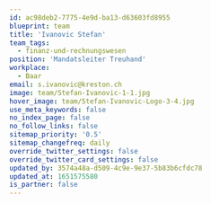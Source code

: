 ```yaml
---
id: ac98deb2-7775-4e9d-ba13-d63603fd8955
blueprint: team
title: 'Ivanovic Stefan'
team_tags:
  - finanz-und-rechnungswesen
position: 'Mandatsleiter Treuhand'
workplace:
  - Baar
email: s.ivanovic@kreston.ch
image: team/Stefan-Ivanovic-1-1.jpg
hover_image: team/Stefan-Ivanovic-Logo-3-4.jpg
use_meta_keywords: false
no_index_page: false
no_follow_links: false
sitemap_priority: '0.5'
sitemap_changefreq: daily
override_twitter_settings: false
override_twitter_card_settings: false
updated_by: 3574a48a-d509-4c9e-9e37-5b83b6cfdc78
updated_at: 1651575580
is_partner: false
---
```

